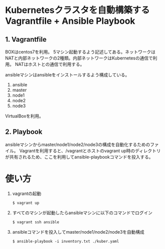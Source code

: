 # Kubernetesクラスタを自動構築するVagrantfile + Ansible Playbook
  
## 1. Vagrantfile
BOXはcentos7を利用。
5マシン起動するよう記述してある。ネットワークはNATと内部ネットワークの2種類。内部ネットワークはKubernetesの通信で利用。
NATはホストとの通信で利用する。

ansibleマシンはansibleをインストールするよう構成している。

1. ansible
1. master
1. node1
1. node2
1. node3

VirtualBoxを利用。

## 2. Playbook
ansibleマシンからmaster/node1/node2/node3の構成を自動化するためのファイル。
Vagrantを利用すると、/vagrantとホストのvagrant up時のディレクトリが共有されるため、ここを利用してansible-playbookコマンドを投入する。

# 使い方
1. vagrantの起動
    ```
    $ vagrant up
    ```
1. すべてのマシンが起動したらansibleマシンに以下のコマンドでログイン
    ```
    $ vagrant ssh ansible
    ```
1. ansibleコマンドを投入してmaster/node1/node2/node3を自動構成
    ```
    $ ansible-playbook -i inventory.txt ./kuber.yaml
    ```
